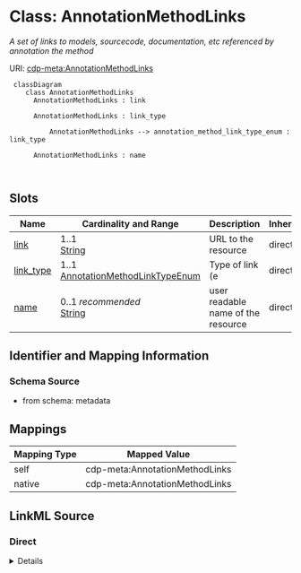 # Class: AnnotationMethodLinks


_A set of links to models, sourcecode, documentation, etc referenced by annotation the method_





URI: [cdp-meta:AnnotationMethodLinks](metadataAnnotationMethodLinks)




```mermaid
 classDiagram
    class AnnotationMethodLinks
      AnnotationMethodLinks : link
        
      AnnotationMethodLinks : link_type
        
          AnnotationMethodLinks --> annotation_method_link_type_enum : link_type
        
      AnnotationMethodLinks : name
        
      
```




<!-- no inheritance hierarchy -->


## Slots

| Name | Cardinality and Range | Description | Inheritance |
| ---  | --- | --- | --- |
| [link](link.md) | 1..1 <br/> [String](String.md) | URL to the resource | direct |
| [link_type](link_type.md) | 1..1 <br/> [AnnotationMethodLinkTypeEnum](AnnotationMethodLinkTypeEnum.md) | Type of link (e | direct |
| [name](name.md) | 0..1 _recommended_ <br/> [String](String.md) | user readable name of the resource | direct |









## Identifier and Mapping Information







### Schema Source


* from schema: metadata





## Mappings

| Mapping Type | Mapped Value |
| ---  | ---  |
| self | cdp-meta:AnnotationMethodLinks |
| native | cdp-meta:AnnotationMethodLinks |





## LinkML Source

<!-- TODO: investigate https://stackoverflow.com/questions/37606292/how-to-create-tabbed-code-blocks-in-mkdocs-or-sphinx -->

### Direct

<details>
```yaml
name: AnnotationMethodLinks
description: A set of links to models, sourcecode, documentation, etc referenced by
  annotation the method
from_schema: metadata
attributes:
  link:
    name: link
    description: URL to the resource
    from_schema: metadata
    rank: 1000
    alias: link
    owner: AnnotationMethodLinks
    domain_of:
    - AnnotationMethodLinks
    range: string
    required: true
    inlined: true
    inlined_as_list: true
  link_type:
    name: link_type
    description: Type of link (e.g. model, sourcecode, documentation)
    from_schema: metadata
    rank: 1000
    alias: link_type
    owner: AnnotationMethodLinks
    domain_of:
    - AnnotationMethodLinks
    range: annotation_method_link_type_enum
    required: true
    inlined: true
    inlined_as_list: true
    pattern: (^documentation$)|(^models_weights$)|(^other$)|(^source_code$)|(^website$)
  name:
    name: name
    description: user readable name of the resource
    from_schema: metadata
    alias: name
    owner: AnnotationMethodLinks
    domain_of:
    - AnnotationMethodLinks
    - Author
    - OrganismDetails
    - TissueDetails
    - CellType
    - CellStrain
    - CellComponent
    - AnnotationObject
    range: string
    recommended: true
    inlined: true
    inlined_as_list: true

```
</details>

### Induced

<details>
```yaml
name: AnnotationMethodLinks
description: A set of links to models, sourcecode, documentation, etc referenced by
  annotation the method
from_schema: metadata
attributes:
  link:
    name: link
    description: URL to the resource
    from_schema: metadata
    rank: 1000
    alias: link
    owner: AnnotationMethodLinks
    domain_of:
    - AnnotationMethodLinks
    range: string
    required: true
    inlined: true
    inlined_as_list: true
  link_type:
    name: link_type
    description: Type of link (e.g. model, sourcecode, documentation)
    from_schema: metadata
    rank: 1000
    alias: link_type
    owner: AnnotationMethodLinks
    domain_of:
    - AnnotationMethodLinks
    range: annotation_method_link_type_enum
    required: true
    inlined: true
    inlined_as_list: true
    pattern: (^documentation$)|(^models_weights$)|(^other$)|(^source_code$)|(^website$)
  name:
    name: name
    description: user readable name of the resource
    from_schema: metadata
    alias: name
    owner: AnnotationMethodLinks
    domain_of:
    - AnnotationMethodLinks
    - Author
    - OrganismDetails
    - TissueDetails
    - CellType
    - CellStrain
    - CellComponent
    - AnnotationObject
    range: string
    recommended: true
    inlined: true
    inlined_as_list: true

```
</details>